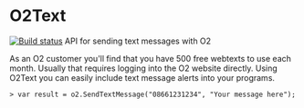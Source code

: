 # O2Text
[![Build status](https://ci.appveyor.com/api/projects/status/r2x4ribtpfgx8in9/branch/master?svg=true)](https://ci.appveyor.com/project/RobPaulson83794/o2text/branch/master)
API for sending text messages with O2

As an O2 customer you'll find that you have 500 free webtexts to use each month.  Usually that requires logging into the O2 website directly.  Using O2Text you can easily include text message alerts into your programs.

    > var result = o2.SendTextMessage("08661231234", "Your message here");
